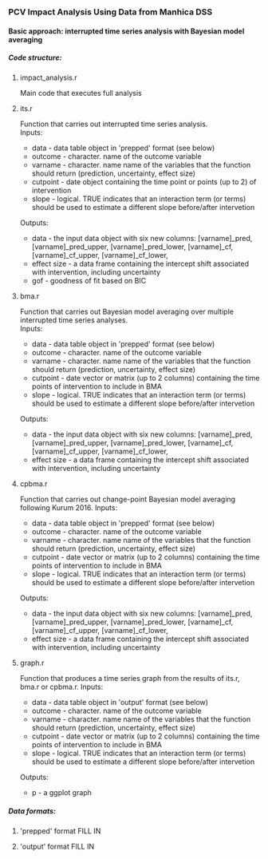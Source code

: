 ### PCV Impact Analysis Using Data from Manhica DSS
#### Basic approach: interrupted time series analysis with Bayesian model averaging

##### Code structure:
1. impact_analysis.r

   Main code that executes full analysis

2. its.r

   Function that carries out interrupted time series analysis.  
   Inputs:  
   * data     - data table object in 'prepped' format (see below)
   * outcome  - character. name of the outcome variable
   * varname  - character. name name of the variables that the function should return (prediction, uncertainty, effect size)
   * cutpoint - date object containing the time point or points (up to 2) of intervention
   * slope    - logical. TRUE indicates that an interaction term (or terms) should be used to estimate a different slope before/after intervetion
   
   Outputs:  
   * data        - the input data object with six new columns: [varname]_pred, [varname]_pred_upper, [varname]_pred_lower, [varname]_cf, [varname]_cf_upper, [varname]_cf_lower,
   * effect size - a data frame containing the intercept shift associated with intervention, including uncertainty
   * gof         - goodness of fit based on BIC

3. bma.r

   Function that carries out Bayesian model averaging over multiple interrupted time series analyses.  
   Inputs:  
   * data     - data table object in 'prepped' format (see below)
   * outcome  - character. name of the outcome variable
   * varname  - character. name name of the variables that the function should return (prediction, uncertainty, effect size)
   * cutpoint - date vector or matrix (up to 2 columns) containing the time points of intervention to include in BMA
   * slope    - logical. TRUE indicates that an interaction term (or terms) should be used to estimate a different slope before/after intervetion
   
   Outputs:  
   * data        - the input data object with six new columns: [varname]_pred, [varname]_pred_upper, [varname]_pred_lower, [varname]_cf, [varname]_cf_upper, [varname]_cf_lower,
   * effect size - a data frame containing the intercept shift associated with intervention, including uncertainty

4. cpbma.r

   Function that carries out change-point Bayesian model averaging following Kurum 2016.
   Inputs:  
   * data     - data table object in 'prepped' format (see below)
   * outcome  - character. name of the outcome variable
   * varname  - character. name name of the variables that the function should return (prediction, uncertainty, effect size)
   * cutpoint - date vector or matrix (up to 2 columns) containing the time points of intervention to include in BMA
   * slope    - logical. TRUE indicates that an interaction term (or terms) should be used to estimate a different slope before/after intervetion
   
   Outputs:  
   * data        - the input data object with six new columns: [varname]_pred, [varname]_pred_upper, [varname]_pred_lower, [varname]_cf, [varname]_cf_upper, [varname]_cf_lower,
   * effect size - a data frame containing the intercept shift associated with intervention, including uncertainty

5. graph.r

	Function that produces a time series graph from the results of its.r, bma.r or cpbma.r.
   Inputs:  
   * data     - data table object in 'output' format (see below)
   * outcome  - character. name of the outcome variable
   * varname  - character. name name of the variables that the function should return (prediction, uncertainty, effect size)
   * cutpoint - date vector or matrix (up to 2 columns) containing the time points of intervention to include in BMA
   * slope    - logical. TRUE indicates that an interaction term (or terms) should be used to estimate a different slope before/after intervetion
   
   Outputs:  
   * p - a ggplot graph

   
##### Data formats:
1. 'prepped' format
FILL IN

2. 'output' format
FILL IN
